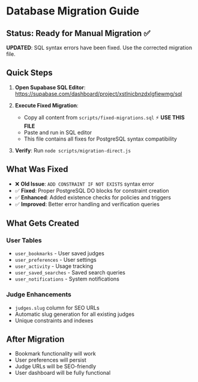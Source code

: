 # Database Migration Guide

## Status: Ready for Manual Migration ✅

**UPDATED**: SQL syntax errors have been fixed. Use the corrected migration file.

## Quick Steps

1. **Open Supabase SQL Editor**: https://supabase.com/dashboard/project/xstlnicbnzdxlgfiewmg/sql

2. **Execute Fixed Migration**:
   - Copy all content from `scripts/fixed-migrations.sql` ⚡ **USE THIS FILE**
   - Paste and run in SQL editor
   - This file contains all fixes for PostgreSQL syntax compatibility

3. **Verify**: Run `node scripts/migration-direct.js`

## What Was Fixed

- ❌ **Old Issue**: `ADD CONSTRAINT IF NOT EXISTS` syntax error
- ✅ **Fixed**: Proper PostgreSQL DO blocks for constraint creation
- ✅ **Enhanced**: Added existence checks for policies and triggers
- ✅ **Improved**: Better error handling and verification queries

## What Gets Created

### User Tables
- `user_bookmarks` - User saved judges
- `user_preferences` - User settings  
- `user_activity` - Usage tracking
- `user_saved_searches` - Saved search queries
- `user_notifications` - System notifications

### Judge Enhancements
- `judges.slug` column for SEO URLs
- Automatic slug generation for all existing judges
- Unique constraints and indexes

## After Migration
- Bookmark functionality will work
- User preferences will persist
- Judge URLs will be SEO-friendly
- User dashboard will be fully functional